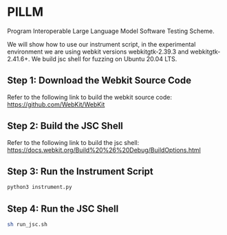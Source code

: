 # PILLM  
Program Interoperable Large Language Model Software Testing Scheme.  

We will show how to use our instrument script, in the experimental environment we are using webkit versions webkitgtk-2.39.3 and webkitgtk-2.41.6+. We build jsc shell for fuzzing on Ubuntu 20.04 LTS.

## Step 1: Download the Webkit Source Code
Refer to the following link to build the webkit source code:
https://github.com/WebKit/WebKit

## Step 2: Build the JSC Shell
Refer to the following link to build the jsc shell:
https://docs.webkit.org/Build%20%26%20Debug/BuildOptions.html


## Step 3: Run the Instrument Script

```bash
python3 instrument.py
```

## Step 4: Run the JSC Shell
```bash
sh run_jsc.sh
```